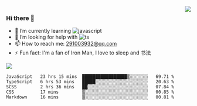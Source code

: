 <img align='right' src='https://github-readme-stats.vercel.app/api?username=niaogege&show_icons=true&theme=radical'/>

### Hi there 👋

- 🌱 I’m currently learning ![javascript](https://img.shields.io/badge/javacript-learn-orange)
- 🤔 I’m looking for help with ![ts](https://img.shields.io/badge/ts-learn-yellow)
- 📫 How to reach me: 291003932@qq.com
- ⚡ Fun fact:  I'm a fan of Iron Man, I love to sleep and 书法

![](https://github-readme-stats.vercel.app/api/top-langs/?username=niaogege&layout=compact)

<!--START_SECTION:waka-->
```text
JavaScript   23 hrs 15 mins  █████████████████▒░░░░░░░   69.71 % 
TypeScript   6 hrs 53 mins   █████░░░░░░░░░░░░░░░░░░░░   20.63 % 
SCSS         2 hrs 36 mins   ██░░░░░░░░░░░░░░░░░░░░░░░   07.84 % 
CSS          17 mins         ▒░░░░░░░░░░░░░░░░░░░░░░░░   00.85 % 
Markdown     16 mins         ▒░░░░░░░░░░░░░░░░░░░░░░░░   00.81 % 
```
<!--END_SECTION:waka-->
